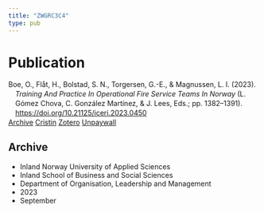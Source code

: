 ```yaml
---
title: "ZWGRC3C4"
type: pub
---
```

<h1>Publication</h1>
<article id="csl-bib-container-ZWGRC3C4" class="csl-bib-container">
  <div class="csl-bib-body" style="line-height: 1.35; padding-left: 1em; text-indent:-1em;">
  <div class="csl-entry">Boe, O., Fl&#xE5;t, H., Bolstad, S. N., Torgersen, G.-E., &amp; Magnussen, L. I. (2023). <i>Training And Practice In Operational Fire Service Teams In Norway</i> (L. G&#xF3;mez Chova, C. Gonz&#xE1;lez Mart&#xED;nez, &amp; J. Lees, Eds.; pp. 1382&#x2013;1391). <a href="https://doi.org/10.21125/iceri.2023.0450">https://doi.org/10.21125/iceri.2023.0450</a></div>
</div>
  <div class="csl-bib-buttons">
    <a href="#taxonomy-article-ZWGRC3C4" class="csl-bib-button">Archive</a>
    <a href="https://app.cristin.no/results/show.jsf?id=2178863" alt="Cristin URL" class="csl-bib-button">Cristin</a>
    <a href="http://zotero.org/groups/5402882/items/ZWGRC3C4" alt="Zotero URL" class="csl-bib-button">Zotero</a>
    <a href="https://doi.org/10.21125/iceri.2023.0450" class="csl-bib-button">Unpaywall</a>
  </div>
  <div id="csl-bib-meta-container-ZWGRC3C4"></div>
</article>
<div id="csl-bib-meta-ZWGRC3C4" class="csl-bib-meta">
  <article id="taxonomy-article-ZWGRC3C4" class="taxonomy-article">
    <h1>Archive</h1>
    <ul>
      <li>Inland Norway University of Applied Sciences</li>
      <li>Inland School of Business and Social Sciences</li>
      <li>Department of Organisation, Leadership and Management</li>
      <li>2023</li>
      <li>September</li>
    </ul>
  </article>
</div>
